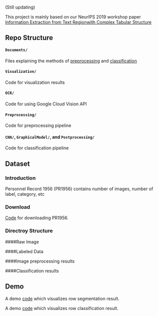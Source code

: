 (Still updating)

This project is mainly based on our NeurIPS 2019 workshop paper [Information Extraction from Text Regionwith Complex Tabular Structure](https://openreview.net/pdf?id=Hkx0zpccLr)

## Repo Structure

#### `Documents/`

Files explaining the methods of [preprocessing](Documemts/PreprocessingMethods.md) and [classification](Documemts/ClassificationMethods.md)

#### `Visualization/`

Code for visualization results

#### `OCR/`

Code for using Google Cloud Vision API

#### `Preprocessing/`

Code for preprocessing pipeline

#### `CNN/`, `GraphicalModel/`, and `Postprocessing/`

Code for classification pipeline

## Dataset

### Introduction
Personnel Record 1956 (PR1956) contains
number of images, number of label, category, etc
 
### Download

[Code](DownloadPR1956.sh) for downloading PR1956.

### Directroy Structure
####Raw Image

####Labeled Data

####Image preprocessing results

####Classification results

## Demo

A demo [code]() which visualizes row segmentation result.

A demo [code]() which visualizes row classification result.